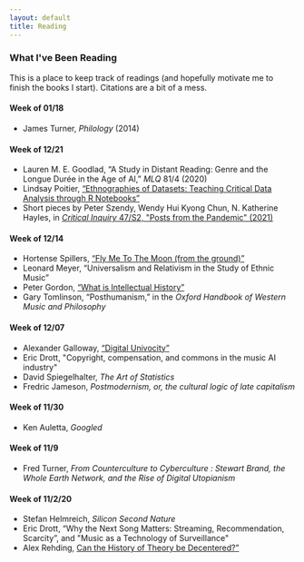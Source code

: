```yaml
---
layout: default
title: Reading
---
```


### What I've Been Reading

This is a place to keep track of readings (and hopefully motivate me to finish the books I start). Citations are a bit of a mess.

#### Week of 01/18
- James Turner, _Philology_ (2014)

#### Week of 12/21
- Lauren M. E. Goodlad, “A Study in Distant Reading: Genre and the Longue Durée in the Age of AI,” _MLQ_ 81/4 (2020)
- Lindsay Poitier, [“Ethnographies of Datasets: Teaching Critical Data Analysis through R Notebooks”](https://jitp.commons.gc.cuny.edu/ethnographies-of-datasets-teaching-critical-data-analysis-through-r-notebooks/)
- Short pieces by Peter Szendy, Wendy Hui Kyong Chun, N. Katherine Hayles, in [_Critical Inquiry_ 47/S2, "Posts from the Pandemic" (2021)](https://www.journals.uchicago.edu/toc/ci/2021/47/S2)

#### Week of 12/14

- Hortense Spillers, [“Fly Me To The Moon (from the ground)”](http://www.boundary2.org/2020/12/hortense-j-spillers-fly-me-to-the-moon-from-the-ground/)
- Leonard Meyer, “Universalism and Relativism in the Study of Ethnic Music”
- Peter Gordon, [“What is Intellectual History”](https://ces.fas.harvard.edu/uploads/files/Reports-Articles/What-is-Intellectual-History-Essay-by-Peter-Gordon.pdf)
- Gary Tomlinson, “Posthumanism,” in the _Oxford Handbook of Western Music and Philosophy_

#### Week of 12/07

- Alexander Galloway, [“Digital Univocity”](http://cultureandcommunication.org/galloway/digital-univocity#more-2070)
- Eric Drott, "Copyright, compensation, and commons in the music AI industry"
- David Spiegelhalter, _The Art of Statistics_
- Fredric Jameson, _Postmodernism, or, the cultural logic of late capitalism_

#### Week of 11/30

- Ken Auletta, _Googled_

#### Week of 11/9

- Fred Turner, _From Counterculture to Cyberculture : Stewart Brand, the Whole Earth Network, and the Rise of Digital Utopianism_

#### Week of 11/2/20

- Stefan Helmreich, _Silicon Second Nature_
- Eric Drott, “Why the Next Song Matters: Streaming, Recommendation, Scarcity”, and "Music as a Technology of Surveillance"
- Alex Rehding, [Can the History of Theory be Decentered?”](https://historyofmusictheory.wordpress.com/2020/04/03/can-the-history-of-theory-be-decentered-part-i-prequel-five-classics/)
